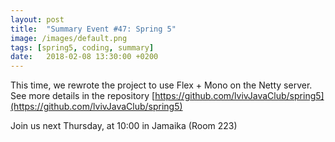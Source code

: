 ```yaml
---
layout: post
title:  "Summary Event #47: Spring 5"
image: /images/default.png
tags: [spring5, coding, summary]
date:   2018-02-08 13:30:00 +0200
---
```


This time, we rewrote the project to use Flex + Mono on the Netty server.
See more details in the repository [https://github.com/lvivJavaClub/spring5](https://github.com/lvivJavaClub/spring5)

Join us next Thursday, at 10:00 in Jamaika (Room 223)
